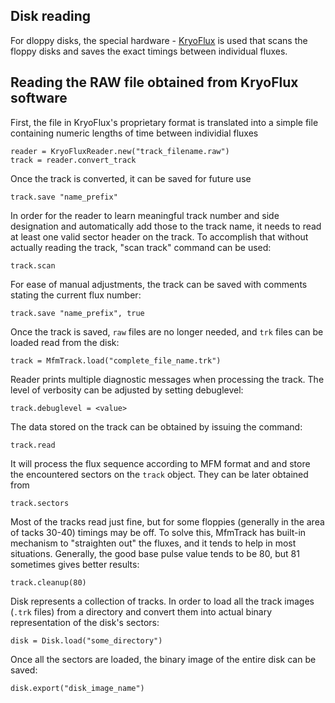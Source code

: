 ## Disk reading

For dloppy disks, the special hardware - [KryoFlux](https://www.kryoflux.com/) is used that scans the floppy disks and saves the exact timings between individual fluxes.

## Reading the RAW file obtained from KryoFlux software

First, the file in KryoFlux's proprietary format is translated into a simple file containing numeric lengths of time between individial fluxes

```
reader = KryoFluxReader.new("track_filename.raw")
track = reader.convert_track
```

Once the track is converted, it can be saved for future use

```
track.save "name_prefix"
```

In order for the reader to learn meaningful track number and side designation and automatically add those to the track name, it needs to read at least one valid sector header on the track. To accomplish that without actually reading the track, "scan track" command can be used:

```
track.scan
```

For ease of manual adjustments, the track can be saved with comments stating the current flux number:

```
track.save "name_prefix", true
```

Once the track is saved, `raw` files are no longer needed, and `trk` files can be loaded read from the disk:

```
track = MfmTrack.load("complete_file_name.trk")
```

Reader prints multiple diagnostic messages when processing the track. The level of verbosity can be adjusted by setting debuglevel:


```
track.debuglevel = <value>
```

The data stored on the track can be obtained by issuing the command:


```
track.read
```

It will process the flux sequence according to MFM format and and store the encountered sectors on the `track` object. They can be later obtained from

```
track.sectors
```

Most of the tracks read just fine, but for some floppies (generally in the area of tacks 30-40) timings may be off. To solve this, MfmTrack has built-in mechanism to "straighten out" the fluxes, and it tends to help in most situations. Generally, the good base pulse value tends to be 80, but 81 sometimes gives better results:

```
track.cleanup(80)
```

Disk represents a collection of tracks. In order to load all the track images (`.trk` files) from a directory and convert them into actual binary representation of the disk's sectors:

```
disk = Disk.load("some_directory")
```

Once all the sectors are loaded, the binary image of the entire disk can be saved:

```
disk.export("disk_image_name")
```
